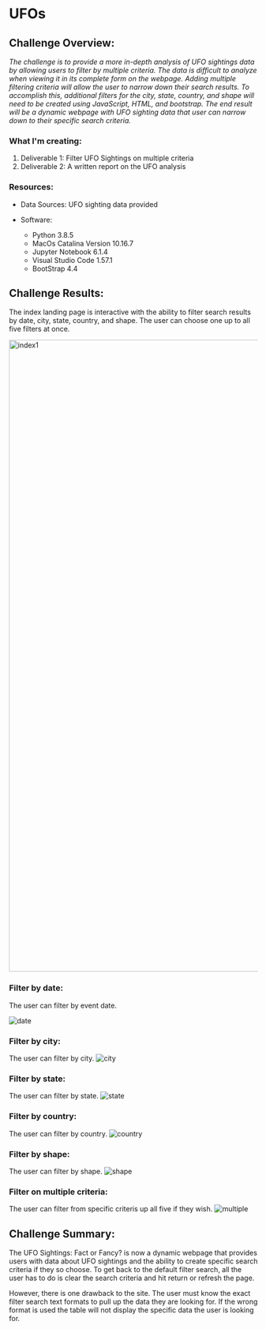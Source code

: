 # UFOs

## Challenge Overview:
*The challenge is to provide a more in-depth analysis of UFO sightings data by allowing users to filter by multiple criteria.  The data is difficult to analyze when viewing it in its complete form on the webpage.  Adding multiple filtering criteria will allow the user to narrow down their search results.  To accomplish this, additional filters for the city, state, country, and shape will need to be created using JavaScript, HTML, and bootstrap.  The end result will be a dynamic webpage with UFO sighting data that user can narrow down to their specific search criteria.*

### What I'm creating:
1. Deliverable 1: Filter UFO Sightings on multiple criteria
2. Deliverable 2: A written report on the UFO analysis

### Resources:
- Data Sources: UFO sighting data provided

- Software:
    - Python 3.8.5
    - MacOs Catalina Version 10.16.7
    - Jupyter Notebook 6.1.4
    - Visual Studio Code 1.57.1
    - BootStrap 4.4
   
## Challenge Results:
The index landing page is interactive with the ability to filter search results by date, city, state, country, and shape. The user can choose one up to all five filters at once.

<img width="1280" alt="index1" src="https://user-images.githubusercontent.com/36451701/124338132-306bea00-db74-11eb-80f0-c545c5c5a8aa.png">

### Filter by date:
The user can filter by event date. 

![date](https://user-images.githubusercontent.com/36451701/124338146-45487d80-db74-11eb-9860-ff76cca31a5b.png)

### Filter by city:
The user can filter by city.
![city](https://user-images.githubusercontent.com/36451701/124338159-5beed480-db74-11eb-83f1-285bf31e71b7.png)

### Filter by state:
The user can filter by state.
![state](https://user-images.githubusercontent.com/36451701/124338246-c142c580-db74-11eb-80ca-bca6f9c8b6ba.png)


### Filter by country:
The user can filter by country.
![country](https://user-images.githubusercontent.com/36451701/124338180-7163fe80-db74-11eb-92e3-0e1f83ee6eff.png)

### Filter by shape:
The user can filter by shape. 
![shape](https://user-images.githubusercontent.com/36451701/124338188-7cb72a00-db74-11eb-8fd4-60e5526f4cf9.png)

### Filter on multiple criteria:
The user can filter from specific criteris up all five if they wish. 
![multiple](https://user-images.githubusercontent.com/36451701/124338210-8f316380-db74-11eb-9cf4-1d409475b5f2.png)


## Challenge Summary:
The UFO Sightings: Fact or Fancy? is now a dynamic webpage that provides users with data about UFO sightings and the ability to create specific search criteria if they so choose.  To get back to the default filter search, all the user has to do is clear the search criteria and hit return or refresh the page. 

However, there is one drawback to the site.  The user must know the exact filter search text formats to pull up the data they are looking for. If the wrong format is used the table will not display the specific data the user is looking for. 
